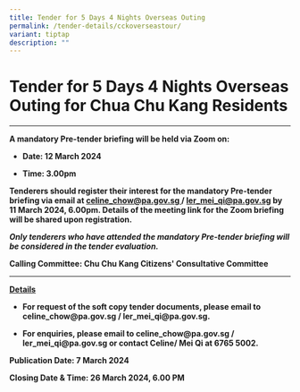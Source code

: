 ```yaml
---
title: Tender for 5 Days 4 Nights Overseas Outing
permalink: /tender-details/cckoverseastour/
variant: tiptap
description: ""
---
```

<h1><strong>Tender for 5 Days 4 Nights Overseas Outing for Chua Chu Kang Residents</strong></h1>
<hr>
<p><strong>A mandatory Pre-tender briefing will be held via Zoom on:</strong>
</p>
<ul data-tight="true" class="tight">
<li>
<p><strong>Date: 12 March 2024</strong>
</p>
</li>
<li>
<p><strong>Time: 3.00pm</strong>
</p>
</li>
</ul>
<p><strong>Tenderers should register their interest for the mandatory Pre-tender briefing via email at <a href="mailto:celine_chow@pa.gov.sg" rel="noopener noreferrer nofollow" target="_blank">celine_chow@pa.gov.sg </a>/ <a href="mailto:ler_mei_qi@pa.gov.sg" rel="noopener noreferrer nofollow" target="_blank">ler_mei_qi@pa.gov.sg</a> by 11 March 2024, 6.00pm. Details of the meeting link for the Zoom briefing will be shared upon registration.</strong>
</p>
<p><strong><em>Only tenderers who have attended the mandatory Pre-tender briefing will be considered in the tender evaluation.</em></strong>
</p>
<p><strong>Calling Committee: Chu Chu Kang Citizens' Consultative Committee</strong>
</p>
<hr>
<p><strong><u>Details</u></strong>
</p>
<ul data-tight="true" class="tight">
<li>
<p><strong>For request of the soft copy tender documents, please email to <a rel="noopener noreferrer nofollow" target="_blank">celine_chow@pa.gov.sg </a>/ <a rel="noopener noreferrer nofollow" target="_blank">ler_mei_qi@pa.gov.sg</a>.</strong>
</p>
</li>
<li>
<p><strong>For enquiries, please email to <a rel="noopener noreferrer nofollow" target="_blank">celine_chow@pa.gov.sg</a> / <a rel="noopener noreferrer nofollow" target="_blank">ler_mei_qi@pa.gov.sg</a> or contact Celine/ Mei Qi at 6765 5002.</strong>
</p>
</li>
</ul>
<p><strong>Publication Date: 7 March 2024</strong>
</p>
<p><strong>Closing Date &amp; Time: 26 March 2024, 6.00 PM</strong>
</p>